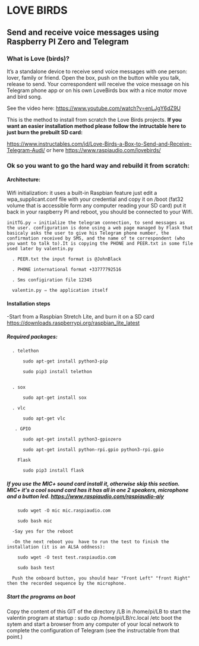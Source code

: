# LOVE BIRDS

## Send and receive voice messages using Raspberry PI Zero and Telegram


### What is Love (birds)?

It’s a standalone device to receive send voice messages with one person: lover, family or friend. Open the box, push on the button while you talk, release to send. Your correspondent will receive the voice message on his Telegram phone app or on his own LoveBirds box with a nice motor move and bird song.

See the video here: https://www.youtube.com/watch?v=enLJgY6dZ9U



This is the method to install from scratch the Love Birds projects. **If you want an easier installation method please follow the intructable here to just burn the prebuilt SD card:**

https://www.instructables.com/id/Love-Birds-a-Box-to-Send-and-Receive-Telegram-Audi/
or here https://www.raspiaudio.com/lovebirds/


### Ok so you want to go the hard way and rebuild it from scratch:

 
#### Architecture:
  
Wifi initialization: it uses a built-in Raspbian feature just edit a wpa_supplicant.conf file with your credential and copy it on /boot (fat32 volume that is accessible form any computer reading your SD card) put it back in your raspberry PI and reboot, you should be connected to your Wifi.

    initTG.py ⇒ initialize the telegram connection, to send messages as the user. configuration is done using a web page managed by Flask that basicaly asks the user to give his Telegram phone number, the confirmation received by SMS, and the name of te correspondent (who you want to talk to).It is copying the PHONE and PEER.txt in some file used later by valentin.py
    
      . PEER.txt the input format is @JohnBlack
      
      . PHONE international format +33777792516
      
      . Sms configiration file 12345
      
      valentin.py ⇒ the application itself
      

#### Installation steps
  -Start from a Raspbian Stretch Lite, and burn it on a SD card https://downloads.raspberrypi.org/raspbian_lite_latest

  ##### Required packages:

      . telethon
      
          sudo apt-get install python3-pip
          
          sudo pip3 install telethon
          

      . sox
      
          sudo apt-get install sox
          
      . vlc
      
          sudo apt-get vlc
          
       . GPIO
       
          sudo apt-get install python3-gpiozero
          
          sudo apt-get install python-rpi.gpio python3-rpi.gpio
          
        Flask
        
          sudo pip3 install flask
          


   ##### If you use the MIC+ sound card install it, otherwise skip this section. MIC+ it's a cool sound card has it has all in one 2 speakers, microphone and a button led. https://www.raspiaudio.com/raspiaudio-aiy
   
        sudo wget -O mic mic.raspiaudio.com
        
        sudo bash mic
        
      -Say yes for the reboot
      
      -On the next reboot you  have to run the test to finish the installation (it is an ALSA oddness):
      
        sudo wget -O test test.raspiaudio.com
        
        sudo bash test
        
      Push the onboard button, you should hear "Front Left" "front Right" then the recorded sequence by the microphone.
      


  ##### Start the programs on boot
  Copy the content of this GIT of the directory /LB in /home/pi/LB
  to start the valentin program at startup :
  sudo cp /home/pi/LB/rc.local  /etc
  boot the sytem and start a browser from any computer of your local network to complete the configuration of Telegram (see the instructable from that point.)
  






